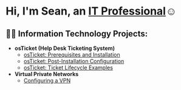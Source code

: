 <h1>Hi, I'm Sean, an <a href="https://www.linkedin.com/in/seanchurchman/">IT Professional</a>☺</h1>

<h2>👨‍💻 Information Technology Projects:</h2>

- <b>osTicket (Help Desk Ticketing System)</b>
  - [osTicket: Prerequisites and Installation](https://github.com/SeanChurchman/osticket-prereqs)
  - [osTicket: Post-Installation Configuration](https://github.com/SeanChurchman/osTicket-post-install-config)
  - [osTicket: Ticket Lifecycle Examples](https://github.com/SeanChurchman/osTicket-lifecycle)
- <b>Virtual Private Networks</b>
  - [Configuring a VPN](https://drive.google.com/file/d/1FFQRwzX2O0asLmqIX9zOtqh9rdsqmDYS/view?usp=drive_link)

[linkedin]: (https://www.linkedin.com/in/seanchurchman/)
